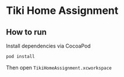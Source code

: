 # Tiki Home Assignment

## How to run
Install dependencies via CocoaPod
```javascript
pod install
```
Then open `TikiHomeAssignment.xcworkspace`
